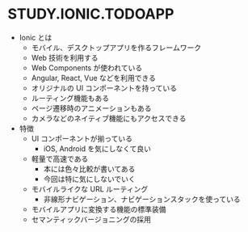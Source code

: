 # STUDY.IONIC.TODOAPP

- Ionic とは
  - モバイル、デスクトップアプリを作るフレームワーク
  - Web 技術を利用する
  - Web Components が使われている
  - Angular, React, Vue などを利用できる
  - オリジナルの UI コンポーネントを持っている
  - ルーティング機能もある
  - ページ遷移時のアニメーションもある
  - カメラなどのネイティブ機能にもアクセスできる
- 特徴
  - UI コンポーネントが揃っている
    - iOS, Android を気にしなくて良い
  - 軽量で高速である
    - 本には色々比較が書いてある
    - 今回は特に気にしないでいく
  - モバイルライクな URL ルーティング
    - 非線形ナビゲーション、ナビゲーションスタックを使っている
  - モバイルアプリに変換する機能の標準装備
  - セマンティックバージョニングの採用
